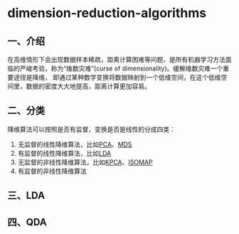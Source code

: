 # dimension-reduction-algorithms
## 一、介绍
在高维情形下会出现数据样本稀疏，距离计算困难等问题，是所有机器学习方法面临的严峻考验，称为“维数灾难”(curse of dimensionality)。缓解维数灾难一个重要途径是降维，
即通过某种数学变换将数据映射到一个低维空间，在这个低维空间里，数据的密度大大地提高，距离计算更加容易。

## 二、分类
降维算法可以按照是否有监督，变换是否是线性的分成四类：
1. 无监督的线性降维算法，比如[PCA](docs/PCA.md)、[MDS](docs/MDS.md)
2. 有监督的线性降维算法，比如[LDA](docs/LDA.md)
3. 无监督的非线性降维算法，比如[KPCA](docs/KPCA.md)、[ISOMAP](docs/ISOMAP.md)
4. 有监督的非线性降维算法





## 三、LDA

## 四、QDA

